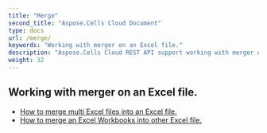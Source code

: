 ```yaml
---
title: "Merge"
second_title: "Aspose.Cells Cloud Document"
type: docs
url: /merge/
keywords: "Working with merger on an Excel file."
description: "Aspose.Cells Cloud REST API support working with merger on an Excel file. SDK support kinds of development languages. They include Android, C#, Go, Java, NodeJS, Perl, PHP, Python, Ruby, and swift."
weight: 32
---
```


## Working with merger on an Excel file.

- [How to merge multi Excel files into an Excel file.](/cells/merge/multi-files/)
- [How to merge an Excel Workbooks into other Excel file.](/cells/workbook/merge/)
